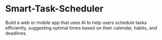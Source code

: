 # Smart-Task-Scheduler
Build a web or mobile app that uses AI to help users schedule tasks efficiently, suggesting optimal times based on their calendar, habits, and deadlines.
